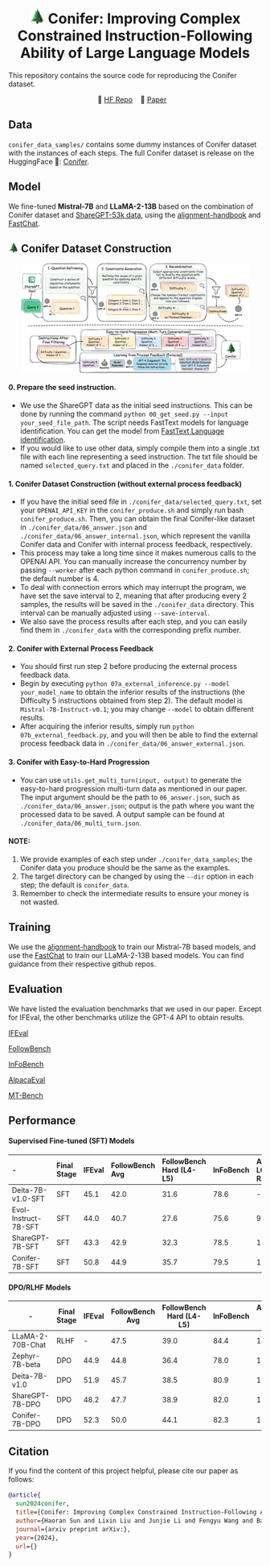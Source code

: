 <h1 align="center"> <img src="./figures/conifer.webp" width="30" height="30"> Conifer: Improving Complex Constrained Instruction-Following Ability of Large Language Models </h1>

This repository contains the source code for reproducing the Conifer dataset.

<p align="center">
  🤗 <a href="https://huggingface.co/datasets/ConiferLM/Conifer">HF Repo</a>&nbsp;&nbsp;&nbsp;
  📄 <a href="https://arxiv.org/abs/2402.20000">Paper</a>&nbsp;&nbsp;&nbsp;
</p>


## Data

`conifer_data_samples/` contains some dummy instances of Conifer dataset with the instances of each steps. The full Conifer dataset is release on the HuggingFace 🤗: [Conifer](https://huggingface.co/datasets/ConiferLM/Conifer).

## Model 

We fine-tuned **Mistral-7B** and **LLaMA-2-13B** based on the combination of Conifer dataset and [ShareGPT-53k data](https://huggingface.co/datasets/anon8231489123/ShareGPT_Vicuna_unfiltered), using the [alignment-handbook](https://github.com/huggingface/alignment-handbook) and [FastChat](https://github.com/lm-sys/FastChat).  

## <img src="./figures/conifer.webp" width="20" height="20"> Conifer Dataset Construction

<p align="center" width="100%">
<a ><img src="./figures/Conifer.jpg" alt="Conifer" style="width: 90%; min-width: 300px; display: block; margin: auto;"></a>
</p>

#### 0. Prepare the seed instruction. 
- We use the ShareGPT data as the initial seed instructions. This can be done by running the command `python 00_get_seed.py --input your_seed_file_path`. The script needs FastText models for language identification. You can get the model from [FastText Language identification](https://fasttext.cc/docs/en/language-identification.html).
- If you would like to use other data, simply compile them into a single .txt file with each line representing a seed instruction. The txt file should be named `selected_query.txt` and placed in the `./conifer_data` folder.

#### 1. Conifer Dataset Construction (without external process feedback)
- If you have the initial seed file in `./conifer_data/selected_query.txt`, set your `OPENAI_API_KEY` in the `conifer_produce.sh` and simply run bash `conifer_produce.sh`. Then, you can obtain the final Conifer-like dataset in `./conifer_data/06_answer.json` and `./conifer_data/06_answer_internal.json`, which represent the vanilla Conifer data and Conifer with internal process feedback, respectively.
- This process may take a long time since it makes numerous calls to the OPENAI API. You can manually increase the concurrency number by passing `--worker` after each python command in `conifer_produce.sh`; the default number is 4.
- To deal with connection errors which may interrupt the program, we have set the save interval to 2, meaning that after producing every 2 samples, the results will be saved in the `./conifer_data` directory. This interval can be manually adjusted using `--save-interval`.
- We also save the process results after each step, and you can easily find them in `./conifer_data` with the corresponding prefix number.

#### 2. Conifer with External Process Feedback
- You should first run step 2 before producing the external process feedback data.
- Begin by executing `python 07a_external_inference.py --model your_model_name` to obtain the inferior results of the instructions (the Difficulty 5 instructions obtained from step 2). The default model is `Mistral-7B-Instruct-v0.1`; you may change `--model` to obtain different results.
- After acquiring the inferior results, simply run `python 07b_external_feedback.py`, and you will then be able to find the external process feedback data in `./conifer_data/06_answer_external.json`.

#### 3. Conifer with Easy-to-Hard Progression
- You can use `utils.get_multi_turn(input, output)` to generate the easy-to-hard progression multi-turn data as mentioned in our paper. The input argument should be the path to `06_answer.json`, such as `./conifer_data/06_answer.json`; output is the path where you want the processed data to be saved. A output sample can be found at `./conifer_data/06_multi_turn.json`.

#### NOTE:
1. We provide examples of each step under `./conifer_data_samples`; the Conifer data you produce should be the same as the examples.
2. The target directory can be changed by using the `--dir` option in each step; the default is `conifer_data`.
3. Remember to check the intermediate results to ensure your money is not wasted.

## Training

We use the [alignment-handbook](https://github.com/huggingface/alignment-handbook) to train our Mistral-7B based models, and use the [FastChat](https://github.com/lm-sys/FastChat) to train our LLaMA-2-13B based models. You can find guidance from their respective github repos. 

## Evaluation

We have listed the evaluation benchmarks that we used in our paper. Except for IFEval, the other benchmarks utilize the GPT-4 API to obtain results. 

[IFEval](https://github.com/google-research/google-research/tree/master/instruction_following_eval)

[FollowBench](https://github.com/YJiangcm/FollowBench)

[InFoBench](https://github.com/qinyiwei/InfoBench)

[AlpacaEval](https://github.com/tatsu-lab/alpaca_eval)

[MT-Bench](https://github.com/lm-sys/FastChat/tree/main/fastchat/llm_judge)

## Performance

#### Supervised Fine-tuned (SFT) Models

|  -   | Final Stage | IFEval  | FollowBench Avg  | FollowBench Hard (L4-L5)  | InFoBench  | AlpacaEval LC Win Rate  | MT-Bench  |
|  :----  | :----  | :----  | :----  | :----  | :----  | :----  | :----  |
| Deita-7B-v1.0-SFT  | SFT | 45.1 | 42.0 | 31.6 | 78.6 | - | 7.22 |
| Evol-Instruct-7B-SFT  | SFT | 44.0 | 40.7 | 27.6 | 75.6 | 9.4% | 6.51 |
| ShareGPT-7B-SFT  | SFT | 43.3 | 42.9 | 32.3 | 78.5 | 11.6% | 6.86 |
| Conifer-7B-SFT  |SFT | 50.8 | 44.9 | 35.7 | 79.5 | 12.5% | 7.08 |


#### DPO/RLHF Models

|  -   | Final Stage | IFEval  | FollowBench Avg  | FollowBench Hard (L4-L5)  | InFoBench  | AlpacaEval LC Win Rate  | MT-Bench  |
|  ----  | ----  | ----  | ----  | ----  | ----  | ----  | ----  |
| LLaMA-2-70B-Chat  | RLHF | - | 47.5 | 39.0 | 84.4 | 14.7% | 6.86 |
| Zephyr-7B-beta  | DPO | 44.9 | 44.8 | 36.4 | 78.0 | 13.2% | 7.34 |
| Deita-7B-v1.0  | DPO | 51.9 | 45.7 | 38.5 | 80.9 | 16.1% | 7.55 |
| ShareGPT-7B-DPO  | DPO| 48.2 | 47.7 | 38.9 | 82.0 | 15.1% | 7.10 |
| Conifer-7B-DPO  |DPO| 52.3 | 50.0 | 44.1 | 82.3 | 17.7% | 7.25 |

## Citation

If you find the content of this project helpful, please cite our paper as follows:

```bibtex
@article{
  sun2024conifer,
  title={Conifer: Improving Complex Constrained Instruction-Following Ability of Large Language Models},
  author={Haoran Sun and Lixin Liu and Junjie Li and Fengyu Wang and Baohua Dong and Ran Lin and Ruohui Huang},
  journal={arxiv preprint arXiv:},
  year={2024},
  url={}
}
```
